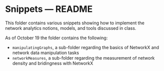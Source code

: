 # Snippets — README

This folder contains various snippets showing how to implement the 
network analytics notions, models, and tools discussed in class.

As of October 19 the folder contains the following:

+ `manipulatingGraphs`, a sub-folder regarding the basics of NetworkX and 
  network data manipulation tasks
+ `networkMeasures`, a sub-folder regarding the measurement of network 
   density and bridingness with NetworkX